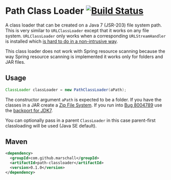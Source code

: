 Path Class Loader [![Build Status](https://app.travis-ci.com/marschall/path-classloader.svg?branch=master)](https://app.travis-ci.com/marschall/path-classloader)
=================

A class loader that can be created on a Java 7 (JSR-203) file system path. This is very similar to `URLClassLoader` except that it works on any file system. `URLClassLoader` only works when a corresponding `URLStreamHandler` is installed which [is hard to do in a non-intrusive way](http://www.unicon.net/node/776).

This class loader does not work with Spring resource scanning because the way Spring resource scanning is implemented it works only for folders and JAR files.

Usage
-----
```java
ClassLoader classLoader = new PathClassLoader(aPath);
```

The constructor argument `aPath` is expected to be a folder. If you have the classes in a JAR create a [Zip File System](http://docs.oracle.com/javase/7/docs/technotes/guides/io/fsp/zipfilesystemprovider.html). If you run into [Bug 8004789](http://bugs.sun.com/view_bug.do?bug_id=8004789) use the [backport for JDK7](https://github.com/marschall/zipfilesystem-standalone).

You can optionally pass in a parent `ClassLoader` in this case parent-first classloading will be used (Java SE default).

Maven
-----

```xml
<dependency>
  <groupId>com.github.marschall</groupId>
  <artifactId>path-classloader</artifactId>
  <version>0.1.0</version>
</dependency>
```

